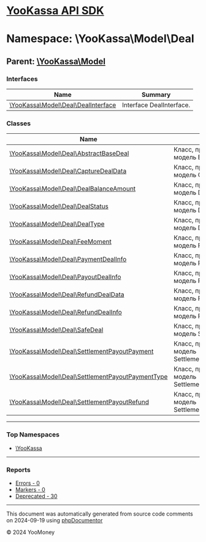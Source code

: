 # [YooKassa API SDK](../home.md)

# Namespace: \YooKassa\Model\Deal

## Parent: [\YooKassa\Model](../namespaces/yookassa-model.md)

### Interfaces

| Name | Summary |
| ---- | ------- |
| [\YooKassa\Model\Deal\DealInterface](../classes/YooKassa-Model-Deal-DealInterface.md) | Interface DealInterface. |

### Classes

| Name | Summary |
| ---- | ------- |
| [\YooKassa\Model\Deal\AbstractBaseDeal](../classes/YooKassa-Model-Deal-AbstractBaseDeal.md) | Класс, представляющий модель BaseDeal. |
| [\YooKassa\Model\Deal\CaptureDealData](../classes/YooKassa-Model-Deal-CaptureDealData.md) | Класс, представляющий модель CaptureDealData. |
| [\YooKassa\Model\Deal\DealBalanceAmount](../classes/YooKassa-Model-Deal-DealBalanceAmount.md) | Класс, представляющий модель DealBalanceAmount. |
| [\YooKassa\Model\Deal\DealStatus](../classes/YooKassa-Model-Deal-DealStatus.md) | Класс, представляющий модель DealStatus. |
| [\YooKassa\Model\Deal\DealType](../classes/YooKassa-Model-Deal-DealType.md) | Класс, представляющий модель DealType. |
| [\YooKassa\Model\Deal\FeeMoment](../classes/YooKassa-Model-Deal-FeeMoment.md) | Класс, представляющий модель FeeMoment. |
| [\YooKassa\Model\Deal\PaymentDealInfo](../classes/YooKassa-Model-Deal-PaymentDealInfo.md) | Класс, представляющий модель PaymentDealInfo. |
| [\YooKassa\Model\Deal\PayoutDealInfo](../classes/YooKassa-Model-Deal-PayoutDealInfo.md) | Класс, представляющий модель PayoutDealInfo. |
| [\YooKassa\Model\Deal\RefundDealData](../classes/YooKassa-Model-Deal-RefundDealData.md) | Класс, представляющий модель RefundDealData. |
| [\YooKassa\Model\Deal\RefundDealInfo](../classes/YooKassa-Model-Deal-RefundDealInfo.md) | Класс, представляющий модель RefundDealInfo. |
| [\YooKassa\Model\Deal\SafeDeal](../classes/YooKassa-Model-Deal-SafeDeal.md) | Класс, представляющий модель SafeDeal. |
| [\YooKassa\Model\Deal\SettlementPayoutPayment](../classes/YooKassa-Model-Deal-SettlementPayoutPayment.md) | Класс, представляющий модель SettlementPayoutPayment. |
| [\YooKassa\Model\Deal\SettlementPayoutPaymentType](../classes/YooKassa-Model-Deal-SettlementPayoutPaymentType.md) | Класс, представляющий модель SettlementPayoutPaymentType. |
| [\YooKassa\Model\Deal\SettlementPayoutRefund](../classes/YooKassa-Model-Deal-SettlementPayoutRefund.md) | Класс, представляющий модель SettlementPayoutRefund. |

---

### Top Namespaces

* [\YooKassa](../namespaces/yookassa.md)

---

### Reports
* [Errors - 0](../reports/errors.md)
* [Markers - 0](../reports/markers.md)
* [Deprecated - 30](../reports/deprecated.md)

---

This document was automatically generated from source code comments on 2024-09-19 using [phpDocumentor](http://www.phpdoc.org/)

&copy; 2024 YooMoney